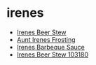 # irenes

 * [Irenes Beer Stew](../../index/i/irenes-beer-stew-103180.json)
 * [Aunt Irenes Frosting](../../index/a/aunt-irenes-frosting.json)
 * [Irenes Barbeque Sauce](../../index/i/irenes-barbeque-sauce.json)
 * [Irenes Beer Stew 103180](../../index/i/irenes-beer-stew-103180.json)
